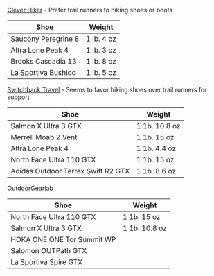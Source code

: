 [Clever Hiker](https://www.cleverhiker.com/footwear/) - Prefer trail runners to hiking shoes or boots  

|Shoe|Weight|  
|----|------|  
|Saucony Peregrine 8| 1 lb. 4 oz|  
|Altra Lone Peak 4| 1 lb. 3 oz|  
|Brooks Cascadia 13| 1 lb. 8 oz|  
|La Sportiva Bushido|  1 lb. 5 oz|  

[Switchback Travel](https://www.switchbacktravel.com/best-lightweight-hiking-shoes) - Seems to favor hiking shoes over trail runners for support

|Shoe|Weight|
|----|------|
|Salmon X Ultra 3 GTX| 1 1b. 10.8 oz|
|Merrell Moab 2 Vent| 1 1b. 15 oz|
|Altra Lone Peak 4| 1 1b. 4.4 oz|
|North Face Ultra 110 GTX| 1 1b. 15 oz|
|Adidas Outdoor Terrex Swift R2 GTX| 1 1b. 8.6 oz|

[OutdoorGearlab](https://www.outdoorgearlab.com/topics/shoes-and-boots/best-hiking-shoes)

|Shoe|Weight|
|----|------|
|North Face Ultra 110 GTX| 1 1b. 15 oz|
|Salmon X Ultra 3 GTX| 1 1b. 10.8 oz|
|HOKA ONE ONE Tor Summit WP||
|Salomon OUTPath GTX||
|La Sportiva Spire GTX||
